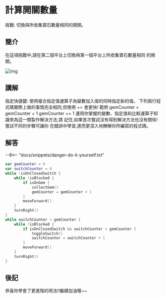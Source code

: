 # 計算開關數量

挑戰: 切換與所收集寶石數量相同的開關。

## 簡介

在這項挑戰中,請在第二個平台上切換與第一個平台上所收集寶石數量相同
的開關。

![img](https://imagedelivery.net/cdkaXPuFls5qlrh3GM4hfA/ce07548c-c477-46da-76ab-71abc6e6b100/public)

## 講解

指定快捷鍵:
使用複合指定值運算子為變數加入值的同時指定新的值。
下列兩行程式碼實際上做的事情完全相同,但使用 += 會更快!
範例
gemCounter = gemCounter + 1
gemCounter += 1
運用你掌握的變數、指定值和比較運算子知識來為這一關製作解決方法,請
記住,如果首次嘗試沒有得到解決方法也沒有關係!嘗試不同的步驟可讓你
在錯誤中學習,進而更深入地瞭解你所編寫的程式碼。

## 解答

--8<-- "docs/snippets/danger-do-it-yourself.txt"

```swift linenums="1"
var gemCounter = 0
var switchCounter = 0
while !isOnClosedSwitch {
    while !isBlocked {
        if isOnGem {
            collectGem()
            gemCounter = gemCounter + 1
        }
        moveForward()
    }
    turnRight()
}
while switchCounter < gemCounter {
    while !isBlocked {
        if isOnClosedSwitch && switchCounter < gemCounter {
            toggleSwitch()
            switchCounter = switchCounter + 1
        }
        moveForward()
    }
    turnRight()
}
```

## 後記

恭喜你學會了更進階的用法!!繼續加油喔~~
